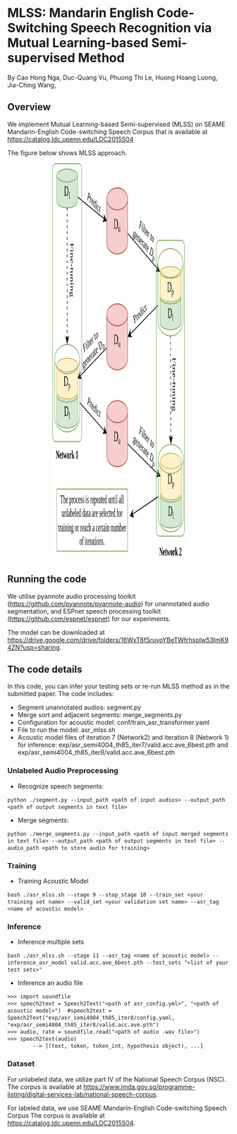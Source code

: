 # MLSS: Mandarin English Code-Switching Speech Recognition via Mutual Learning-based Semi-supervised Method

By Cao Hong Nga, Duc-Quang Vu, Phuong Thi Le, Huong Hoang Luong, Jia-Ching Wang,
## Overview
We implement Mutual Learning-based Semi-supervised (MLSS) on SEAME Mandarin-English Code-switching Speech Corpus that is available at https://catalog.ldc.upenn.edu/LDC2015S04

The figure below shows MLSS approach.
<p align="center">
  <img width="300" alt="fig_method" src="figs/semi-network.png" width="900" height="900" ">
</p>


## Running the code
We utilise pyannote audio processing toolkit (https://github.com/pyannote/pyannote-audio) for unannotated audio segmentation, and ESPnet speech processing toolkit (https://github.com/espnet/espnet) for our experiments.

The model can be downloaded at https://drive.google.com/drive/folders/16WxT6fSruvoYBeTWfrhspIw53ImK94ZN?usp=sharing.
## The code details
In this code, you can infer your testing sets or re-run MLSS method as in the submitted paper. The code includes:
- Segment unannotated audios: segment.py
- Merge sort and adjacent segments: merge_segments.py
- Configuration for acoustic model: conf/train_asr_transformer.yaml
- File to run the model: asr_mlss.sh
- Acoustic model files of iteration 7 (Network2) and iteration 8 (Network 1) for inference: exp/asr_semi4004_th85_iter7/valid.acc.ave_6best.pth and exp/asr_semi4004_th85_iter8/valid.acc.ave_6best.pth
### Unlabeled Audio Preprocessing
- Recognize speech segments:
~~~
python ./segment.py --input_path <path of input audios> --output_path <path of output segments in text file>
~~~
- Merge segments:
~~~
python ./merge_segments.py --input_path <path of input merged segments in text file> --output_path <path of output segments in text file> --audio_path <path to store audio for training>
~~~

### Training
- Training Acoustic Model
~~~
bash ./asr_mlss.sh --stage 9 --stop_stage 10 --train_set <your training set name> --valid_set <your validation set name> --asr_tag <name of acoustic model>
~~~

### Inference
- Inference multiple sets
~~~
bash ./asr_mlss.sh --stage 11 --asr_tag <name of acoustic model> --inference_asr_model valid.acc.ave_6best.pth --test_sets "<list of your test sets>"
~~~
- Inference an audio file
~~~
>>> import soundfile
>>> speech2text = Speech2Text("<path of asr_config.yml>", "<path of acoustic model>")  #speech2text = Speech2Text("exp/asr_semi4004_th85_iter8/config.yaml, "exp/asr_semi4004_th85_iter8/valid.acc.ave.pth")
>>> audio, rate = soundfile.read("<path of audio .wav file>")
>>> speech2text(audio)
        --> [(text, token, token_int, hypothesis object), ...]
~~~

### Dataset
For unlabeled data, we utilize part IV of the National Speech Corpus (NSC). The corpus is available at https://www.imda.gov.sg/programme-listing/digital-services-lab/national-speech-corpus.

For labeled data, we use SEAME Mandarin-English Code-switching Speech Corpus The corpus is available at https://catalog.ldc.upenn.edu/LDC2015S04.






